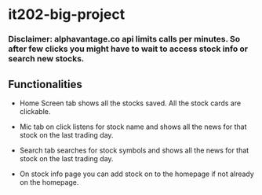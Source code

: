 # it202-big-project

### **Disclaimer:** alphavantage.co api limits calls per minutes.  So after few clicks you might have to wait to access stock info or search new stocks.

## Functionalities

- Home Screen tab shows all the stocks saved. All the stock cards are clickable.

- Mic tab on click listens for stock name and shows all the news for that stock on the last trading day.

- Search tab searches for stock symbols and shows all the news for that stock on the last trading day.

- On stock info page you can add stock on to the homepage if not already on the homepage.
